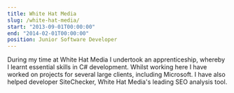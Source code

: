 ```yaml
---
title: White Hat Media
slug: /white-hat-media/
start: "2013-09-01T00:00:00"
end: "2014-02-01T00:00:00"
position: Junior Software Developer
---
```


During my time at White Hat Media I undertook an apprenticeship, whereby I learnt essential skills in C# development. Whilst working here I have worked on projects for several large clients, including Microsoft. I have also helped developer SiteChecker, White Hat Media's leading SEO analysis tool.
